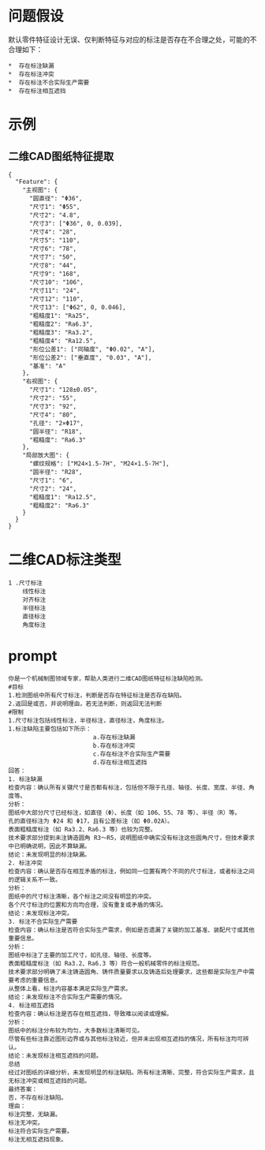 # 问题假设

默认零件特征设计无误、仅判断特征与对应的标注是否存在不合理之处，可能的不合理如下：

    *  存在标注缺漏
    *  存在标注冲突
    *  存在标注不合实际生产需要
    *  存在标注相互遮挡

# 示例
## 二维CAD图纸特征提取

```
{
  "Feature": {
    "主视图": {
      "圆直径": "Φ36",
      "尺寸1": "Φ55",
      "尺寸2": "4.8",
      "尺寸3": ["Φ36", 0, 0.039],
      "尺寸4": "28",
      "尺寸5": "110",
      "尺寸6": "78",
      "尺寸7": "50",
      "尺寸8": "44",
      "尺寸9": "168",
      "尺寸10": "106",
      "尺寸11": "24",
      "尺寸12": "110",
      "尺寸13": ["Φ62", 0, 0.046],
      "粗糙度1": "Ra25",
      "粗糙度2": "Ra6.3",
      "粗糙度3": "Ra3.2",
      "粗糙度4": "Ra12.5",
      "形位公差1": ["同轴度", "Φ0.02", "A"],
      "形位公差2": ["垂直度", "0.03", "A"],
      "基准": "A"
    },
    "右视图": {
      "尺寸1": "128±0.05",
      "尺寸2": "55",
      "尺寸3": "92",
      "尺寸4": "80",
      "孔径": "2×Φ17",
      "圆半径": "R18",
      "粗糙度": "Ra6.3"
    },
    "局部放大图": {
      "螺纹规格": ["M24×1.5-7H", "M24×1.5-7H"],
      "圆半径": "R28",
      "尺寸1": "6",
      "尺寸2": "24",
      "粗糙度1": "Ra12.5",
      "粗糙度2": "Ra6.3"
    }
  }
}
```
# 二维CAD标注类型
	1 .尺寸标注
	    线性标注
	    对齐标注
	    半径标注
	    直径标注
	    角度标注

# prompt

    你是一个机械制图领域专家，帮助人类进行二维CAD图纸特征标注缺陷检测。
    #目标
    1.检测图纸中所有尺寸标注，判断是否存在特征标注是否存在缺陷。
    2.返回是或否，并说明理由，若无法判断，则返回无法判断
    #限制
    1.尺寸标注包括线性标注，半径标注，直径标注，角度标注。
    1.标注缺陷主要包括如下所示：
                            a.存在标注缺漏
                            b.存在标注冲突
                            c.存在标注不合实际生产需要
                            d.存在标注相互遮挡
    回答：
    1. 标注缺漏
    检查内容：确认所有关键尺寸是否都有标注，包括但不限于孔径、轴径、长度、宽度、半径、角度等。
    分析：
    图纸中大部分尺寸已经标注，如直径（Φ）、长度（如 106、55、78 等）、半径（R）等。
    孔的直径标注为 Φ24 和 Φ17，且有公差标注（如 Φ0.02A）。
    表面粗糙度标注（如 Ra3.2、Ra6.3 等）也较为完整。
    技术要求部分提到未注铸造圆角 R3～R5，说明图纸中确实没有标注这些圆角尺寸，但技术要求中已明确说明，因此不算缺漏。
    结论：未发现明显的标注缺漏。
    2. 标注冲突
    检查内容：确认是否存在相互矛盾的标注，例如同一位置有两个不同的尺寸标注，或者标注之间的逻辑关系不一致。
    分析：
    图纸中的尺寸标注清晰，各个标注之间没有明显的冲突。
    各个尺寸标注的位置和方向均合理，没有重复或矛盾的情况。
    结论：未发现标注冲突。
    3. 标注不合实际生产需要
    检查内容：确认标注是否符合实际生产需求，例如是否遗漏了关键的加工基准、装配尺寸或其他重要信息。
    分析：
    图纸中标注了主要的加工尺寸，如孔径、轴径、长度等。
    表面粗糙度标注（如 Ra3.2、Ra6.3 等）符合一般机械零件的标注规范。
    技术要求部分明确了未注铸造圆角、铸件质量要求以及铸造后处理要求，这些都是实际生产中需要考虑的重要信息。
    从整体上看，标注内容基本满足实际生产需求。
    结论：未发现标注不合实际生产需要的情况。
    4. 标注相互遮挡
    检查内容：确认标注是否存在相互遮挡，导致难以阅读或理解。
    分析：
    图纸中的标注分布较为均匀，大多数标注清晰可见。
    尽管有些标注靠近图形边界或与其他标注较近，但并未出现相互遮挡的情况，所有标注均可辨认。
    结论：未发现标注相互遮挡的问题。
    总结
    经过对图纸的详细分析，未发现明显的标注缺陷。所有标注清晰、完整，符合实际生产需求，且无标注冲突或相互遮挡的问题。
    最终答案：
    否，不存在标注缺陷。
    理由：
    标注完整，无缺漏。
    标注无冲突。
    标注符合实际生产需要。
    标注无相互遮挡现象。